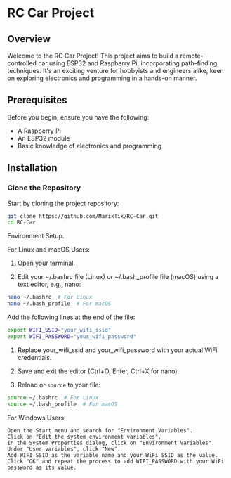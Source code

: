# RC Car Project

## Overview
Welcome to the RC Car Project! This project aims to build a remote-controlled car using ESP32 and Raspberry Pi, incorporating path-finding techniques. It's an exciting venture for hobbyists and engineers alike, keen on exploring electronics and programming in a hands-on manner.

## Prerequisites
Before you begin, ensure you have the following:
- A Raspberry Pi
- An ESP32 module
- Basic knowledge of electronics and programming

## Installation

### Clone the Repository
Start by cloning the project repository:

```bash
git clone https://github.com/MarikTik/RC-Car.git
cd RC-Car
```


Environment Setup. 

For Linux and macOS Users:

1. Open your terminal.

2. Edit your ~/.bashrc file (Linux) or ~/.bash_profile file (macOS) using a text editor, e.g., nano:

 
```bash
nano ~/.bashrc  # For Linux
nano ~/.bash_profile  # For macOS
```

Add the following lines at the end of the file:

```bash
export WIFI_SSID="your_wifi_ssid"
export WIFI_PASSWORD="your_wifi_password"
```

1. Replace your_wifi_ssid and your_wifi_password with your actual WiFi credentials.

2. Save and exit the editor (Ctrl+O, Enter, Ctrl+X for nano).

3. Reload or `source` to your file:

```bash
source ~/.bashrc  # For Linux
source ~/.bash_profile  # For macOS
```

For Windows Users:

    Open the Start menu and search for "Environment Variables".
    Click on "Edit the system environment variables".
    In the System Properties dialog, click on "Environment Variables".
    Under "User variables", click "New".
    Add WIFI_SSID as the variable name and your WiFi SSID as the value.
    Click "OK" and repeat the process to add WIFI_PASSWORD with your WiFi password as its value.
